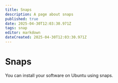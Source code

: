```yaml
---
title: Snaps
description: A page about snaps
published: true
date: 2025-04-30T12:03:30.971Z
tags: snap
editor: markdown
dateCreated: 2025-04-30T12:03:30.971Z
---
```


# Snaps
You can install your software on Ubuntu using snaps.